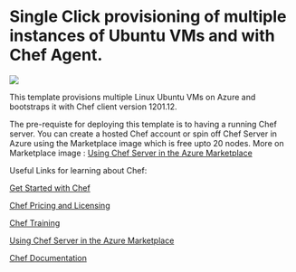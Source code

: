 # Single Click provisioning of multiple instances of Ubuntu VMs and with Chef Agent.

<a href="https://portal.azure.com/#create/Microsoft.Template/uri/https%3A%2F%2Fraw.githubusercontent.com%2Fgourlaa%2Fazure-quickstart-templates%2Fmaster%2Fmulti-vm-chef-template-ubuntu-vm%2Fazuredeploy.json" target="_blank"><img src="http://azuredeploy.net/deploybutton.png"/></a>

This template provisions multiple Linux Ubuntu VMs on Azure and bootstraps it with Chef client version 1201.12.

The pre-requiste for deploying this template is to having a running Chef server. You can create a hosted Chef account or spin off Chef Server in Azure using the Marketplace image which is free upto 20 nodes. More on Marketplace image : <a href="https://docs.chef.io/azure_portal.html#azure-marketplace" target="_blank">Using Chef Server in the Azure Marketplace</a>

Useful Links for learning about Chef:

<a href="http://learn.chef.io/" target="_blank">Get Started with Chef</a>

<a href="https://www.chef.io/chef/#plans-and-pricingx" target="_blank">Chef Pricing and Licensing</a>

<a href="https://www.chef.io/training/" target="_blank">Chef Training</a>

<a href="https://docs.chef.io/azure_portal.html#azure-marketplace" target="_blank">Using Chef Server in the Azure Marketplace</a>

<a href="http://docs.chef.io/" target="_blank">Chef Documentation</a>
